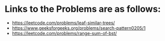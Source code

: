 # Links to the Problems are as follows:

* https://leetcode.com/problems/leaf-similar-trees/
* https://www.geeksforgeeks.org/problems/search-pattern0205/1
* https://leetcode.com/problems/range-sum-of-bst/
